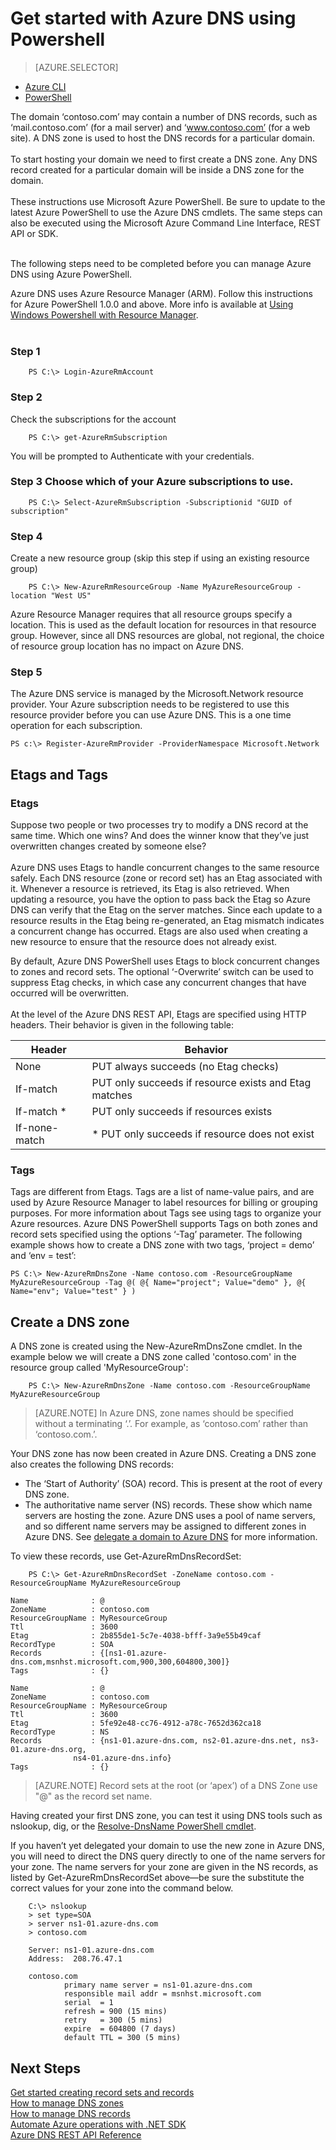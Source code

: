 <properties
   pageTitle="Get started with Azure DNS | Microsoft Azure"
   description="Learn how to create DNS zones for Azure DNS .This is a Step by step to get your first DNS zone created to start hosting your DNS domain using PowerShell."
   services="dns"
   documentationCenter="na"
   authors="joaoma"
   manager="carmonm"
   editor=""/>

<tags
   ms.service="dns"
   ms.devlang="na"
   ms.topic="article"
   ms.tgt_pltfrm="na"
   ms.workload="infrastructure-services"
   ms.date="11/24/2015"
   ms.author="joaoma"/>

# Get started with Azure DNS using Powershell


> [AZURE.SELECTOR]
- [Azure CLI](dns-getstarted-create-dnszone-cli.md)
- [PowerShell](dns-getstarted-create-dnszone.md)

The domain ‘contoso.com’ may contain a number of DNS records, such as ‘mail.contoso.com’ (for a mail server) and ‘www.contoso.com’ (for a web site).  A DNS zone is used to host the DNS records for a particular domain.<BR><BR>
To start hosting your domain we need to first create a DNS zone. Any DNS record created for a particular domain will be inside a DNS zone for the domain.<BR><BR>
These instructions use Microsoft Azure PowerShell.  Be sure to update to the latest Azure PowerShell to use the Azure DNS cmdlets. The same steps can also be executed using the Microsoft Azure Command Line Interface, REST API or SDK.<BR><BR>

The following steps need to be completed before you can manage Azure DNS using Azure PowerShell.


Azure DNS uses Azure Resource Manager (ARM). Follow this instructions for Azure PowerShell 1.0.0 and above. More info is available at [Using Windows Powershell with Resource Manager](powershell-azure-resource-manager.md).<BR><BR>


### Step 1

		PS C:\> Login-AzureRmAccount



### Step 2

Check the subscriptions for the account 

		PS C:\> get-AzureRmSubscription 

You will be prompted to Authenticate with your credentials.<BR>

### Step 3 Choose which of your Azure subscriptions to use. <BR>


		PS C:\> Select-AzureRmSubscription -Subscriptionid "GUID of subscription"

### Step 4
Create a new resource group (skip this step if using an existing resource group)<BR>

		PS C:\> New-AzureRmResourceGroup -Name MyAzureResourceGroup -location "West US"


Azure Resource Manager requires that all resource groups specify a location. This is used as the default location for resources in that resource group. However, since all DNS resources are global, not regional, the choice of resource group location has no impact on Azure DNS.<BR>

### Step 5

The Azure DNS service is managed by the Microsoft.Network resource provider. Your Azure subscription needs to be registered to use this resource provider before you can use Azure DNS. This is a one time operation for each subscription.

	PS c:\> Register-AzureRmProvider -ProviderNamespace Microsoft.Network



## Etags and Tags

### Etags
Suppose two people or two processes try to modify a DNS record at the same time.  Which one wins?  And does the winner know that they’ve just overwritten changes created by someone else?<BR><BR>
Azure DNS uses Etags to handle concurrent changes to the same resource safely. Each DNS resource (zone or record set) has an Etag associated with it.  Whenever a resource is retrieved, its Etag is also retrieved.  When updating a resource, you have the option to pass back the Etag so Azure DNS can verify that the Etag on the server matches.  Since each update to a resource results in the Etag being re-generated, an Etag mismatch indicates a concurrent change has occurred.  Etags are also used when creating a new resource to ensure that the resource does not already exist.

By default, Azure DNS PowerShell uses Etags to block concurrent changes to zones and record sets.  The optional ‘-Overwrite’ switch can be used to suppress Etag checks, in which case any concurrent changes that have occurred will be overwritten.<BR><BR>
At the level of the Azure DNS REST API, Etags are specified using HTTP headers.  Their behavior is given in the following table:

|Header|Behavior|
|------|--------|
|None|PUT always succeeds (no Etag checks)|
|If-match <etag>|PUT only succeeds if resource exists and Etag matches|
|If-match *	|PUT only succeeds if resources exists|
|If-none-match |*	PUT only succeeds if resource does not exist|

### Tags
Tags are different from Etags. Tags are a list of name-value pairs, and are used by Azure Resource Manager to label resources for billing or grouping purposes. For more information about Tags see using tags to organize your Azure resources.
Azure DNS PowerShell supports Tags on both zones and record sets specified using the options ‘-Tag’ parameter.  The following example shows how to create a DNS zone with two tags, ‘project = demo’ and ‘env = test’:

	PS C:\> New-AzureRmDnsZone -Name contoso.com -ResourceGroupName MyAzureResourceGroup -Tag @( @{ Name="project"; Value="demo" }, @{ Name="env"; Value="test" } )


## Create a DNS zone

A DNS zone is created using the New-AzureRmDnsZone cmdlet. In the example below we will create a DNS zone called 'contoso.com' in the resource group called 'MyResourceGroup':<BR>

		PS C:\> New-AzureRmDnsZone -Name contoso.com -ResourceGroupName MyAzureResourceGroup

>[AZURE.NOTE] In Azure DNS, zone names should be specified without a terminating ‘.’.  For example, as ‘contoso.com’ rather than ‘contoso.com.’.<BR>


Your DNS zone has now been created in Azure DNS.  Creating a DNS zone also creates the following DNS records:<BR>



- The ‘Start of Authority’ (SOA) record.  This is present at the root of every DNS zone.
- The authoritative name server (NS) records.  These show which name servers are hosting the zone.  Azure DNS uses a pool of name servers, and so different name servers may be assigned to different zones in Azure DNS.  See [delegate a domain to Azure DNS](dns-domain-delegation.md) for more information.<BR>

To view these records, use Get-AzureRmDnsRecordSet:

		PS C:\> Get-AzureRmDnsRecordSet -ZoneName contoso.com -ResourceGroupName MyAzureResourceGroup

	Name              : @
	ZoneName          : contoso.com
	ResourceGroupName : MyResourceGroup
	Ttl               : 3600
	Etag              : 2b855de1-5c7e-4038-bfff-3a9e55b49caf
	RecordType        : SOA
	Records           : {[ns1-01.azure-dns.com,msnhst.microsoft.com,900,300,604800,300]}
	Tags              : {}

	Name              : @
	ZoneName          : contoso.com
	ResourceGroupName : MyResourceGroup
	Ttl               : 3600
	Etag              : 5fe92e48-cc76-4912-a78c-7652d362ca18
	RecordType        : NS
	Records           : {ns1-01.azure-dns.com, ns2-01.azure-dns.net, ns3-01.azure-dns.org,
                  ns4-01.azure-dns.info}
	Tags              : {}

>[AZURE.NOTE] Record sets at the root (or ‘apex’) of a DNS Zone use "@" as the record set name.


Having created your first DNS zone, you can test it using DNS tools such as nslookup, dig, or the [Resolve-DnsName PowerShell cmdlet](https://technet.microsoft.com/library/jj590781.aspx).<BR>

If you haven’t yet delegated your domain to use the new zone in Azure DNS, you will need to direct the DNS query directly to one of the name servers for your zone. The name servers for your zone are given in the NS records, as listed by Get-AzureRmDnsRecordSet above—be sure the substitute the correct values for your zone into the command below.<BR>

		C:\> nslookup
		> set type=SOA
		> server ns1-01.azure-dns.com
		> contoso.com

		Server: ns1-01.azure-dns.com
		Address:  208.76.47.1

		contoso.com
        		primary name server = ns1-01.azure-dns.com
        		responsible mail addr = msnhst.microsoft.com
        		serial  = 1
        		refresh = 900 (15 mins)
        		retry   = 300 (5 mins)
        		expire  = 604800 (7 days)
        		default TTL = 300 (5 mins)


## Next Steps


[Get started creating record sets and records](dns-getstarted-create-recordset.md)<BR>
[How to manage DNS zones](dns-operations-dnszones.md)<BR>
[How to manage DNS records](dns-operations-recordsets.md)<BR>
[Automate Azure operations with .NET SDK](dns-sdk.md)<BR>
[Azure DNS REST API Reference](https://msdn.microsoft.com/library/azure/mt163862.aspx)
 

